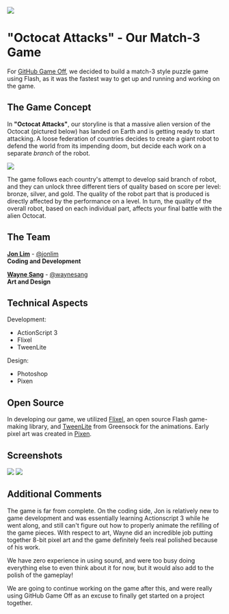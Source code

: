 ![](http://i.imgur.com/2LgZQ.png)

# "Octocat Attacks" - Our Match-3 Game

For [GitHub Game Off](https://github.com/blog/1303-github-game-off), we decided to build a match-3 style puzzle game using Flash, as it was the fastest way to get up and running and working on the game.

## The Game Concept

In **"Octocat Attacks"**, our storyline is that a massive alien version of the Octocat (pictured below) has landed on Earth and is getting ready to start attacking. A loose federation of countries decides to create a giant robot to defend the world from its impending doom, but decide each work on a separate *branch* of the robot.

![](http://i.imgur.com/jiJ7y.gif)

The game follows each country's attempt to develop said branch of robot, and they can unlock three different tiers of quality based on score per level: bronze, silver, and gold. The quality of the robot part that is produced is directly affected by the performance on a level. In turn, the quality of the overall robot, based on each individual part, affects your final battle with the alien Octocat.

## The Team

**[Jon Lim](https://github.com/JonLim)** - [@jonlim](https://twitter.com/jonlim)  
**Coding and Development**

**[Wayne Sang](https://github.com/Barnahog)** - [@waynesang](https://twitter.com/waynesang)  
**Art and Design**

## Technical Aspects

Development:

* ActionScript 3
* Flixel
* TweenLite

Design:

* Photoshop
* Pixen

## Open Source

In developing our game, we utilized [Flixel](http://flixel.org/), an open source Flash game-making library, and [TweenLite](https://www.greensock.com/tweenlite/) from Greensock for the animations. Early pixel art was created in [Pixen](http://pixenapp.com).

## Screenshots

![](http://i.imgur.com/PnrWh.png)
![](http://i.imgur.com/N8XuJ.png)

## Additional Comments

The game is far from complete. On the coding side, Jon is relatively new to game development and was essentially learning Actionscript 3 while he went along, and still can't figure out how to properly animate the refilling of the game pieces. With respect to art, Wayne did an incredible job putting together 8-bit pixel art and the game definitely feels real polished because of his work.

We have zero experience in using sound, and were too busy doing everything else to even think about it for now, but it would also add to the polish of the gameplay!

We are going to continue working on the game after this, and were really using GitHub Game Off as an excuse to finally get started on a project together.